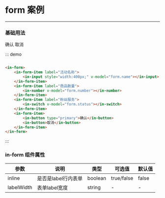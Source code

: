 <script>
export default {
    data(){
        return {
            form:{
                name:"商用直饮水机R80",
                number:1,
                status:false,

            }
        }
    }
}
</script>
# form 案例
---
### 基础用法

<div class="demo-block">
    <in-form inline>
        <in-form-item label="活动名称">
            <in-input style="width:400px;" v-model="form.name"></in-input>
        </in-form-item>
        <in-form-item label="商品数量">
            <in-number v-model="form.number"></in-number>
        </in-form-item>
        <in-form-item label="粉丝服务">
            <in-switch v-model="form.status"></in-switch>
        </in-form-item>
        <in-form-item>
            <in-button type="primary">确认</in-button>
            <in-button>取消</in-button>
        </in-form-item>
    </in-form>
</div>


::: demo
``` html

<in-form>
    <in-form-item label="活动名称">
        <in-input style="width:400px;" v-model="form.name"></in-input>
    </in-form-item>
    <in-form-item label="商品数量">
        <in-number v-model="form.number"></in-number>
    </in-form-item>
    <in-form-item label="粉丝服务">
        <in-switch v-model="form.status"></in-switch>
    </in-form-item>
    <in-form-item>
        <in-button type="primary">确认</in-button>
        <in-button>取消</in-button>
    </in-form-item>
</in-form>

```
:::


### in-form 组件属性
|参数|说明|类型|可选值|默认值|
|---|---|---|---|---|
| inline | 是否是label行内表单 | boolean | true/false | false |
| labelWidth | 表单label宽度 | string | - | - |